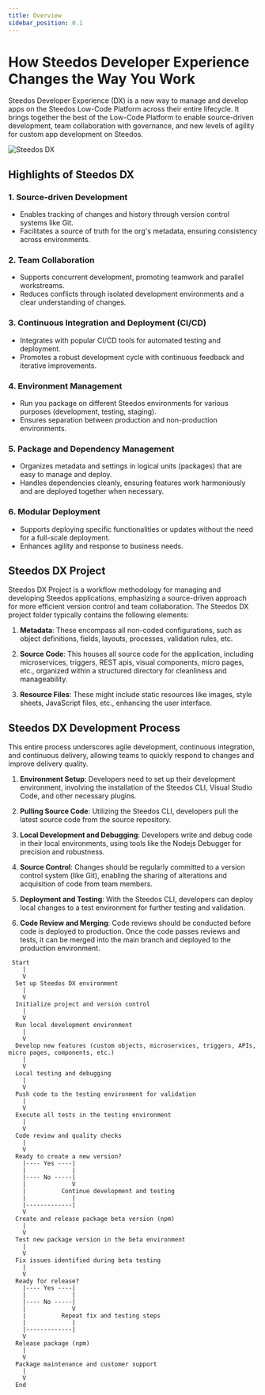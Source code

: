 ```yaml
---
title: Overview
sidebar_position: 0.1
---
```


# How Steedos Developer Experience Changes the Way You Work

Steedos Developer Experience (DX) is a new way to manage and develop apps on the Steedos Low-Code Platform across their entire lifecycle. It brings together the best of the Low-Code Platform to enable source-driven development, team collaboration with governance, and new levels of agility for custom app development on Steedos.

![Steedos DX](/img/platform/steedos-dx.png)

## Highlights of Steedos DX

### 1. Source-driven Development
- Enables tracking of changes and history through version control systems like Git.
- Facilitates a source of truth for the org's metadata, ensuring consistency across environments.

### 2. Team Collaboration
- Supports concurrent development, promoting teamwork and parallel workstreams.
- Reduces conflicts through isolated development environments and a clear understanding of changes.

### 3. Continuous Integration and Deployment (CI/CD)
- Integrates with popular CI/CD tools for automated testing and deployment.
- Promotes a robust development cycle with continuous feedback and iterative improvements.

### 4. Environment Management
- Run you package on different Steedos environments for various purposes (development, testing, staging).
- Ensures separation between production and non-production environments.

### 5. Package and Dependency Management
- Organizes metadata and settings in logical units (packages) that are easy to manage and deploy.
- Handles dependencies cleanly, ensuring features work harmoniously and are deployed together when necessary.

### 6. Modular Deployment
- Supports deploying specific functionalities or updates without the need for a full-scale deployment.
- Enhances agility and response to business needs.


## Steedos DX Project

Steedos DX Project is a workflow methodology for managing and developing Steedos applications, emphasizing a source-driven approach for more efficient version control and team collaboration. The Steedos DX project folder typically contains the following elements:

1. **Metadata**: These encompass all non-coded configurations, such as object definitions, fields, layouts, processes, validation rules, etc.

2. **Source Code**: This houses all source code for the application, including microservices, triggers, REST apis, visual components, micro pages, etc., organized within a structured directory for cleanliness and manageability.

3. **Resource Files**: These might include static resources like images, style sheets, JavaScript files, etc., enhancing the user interface.



## Steedos DX Development Process

This entire process underscores agile development, continuous integration, and continuous delivery, allowing teams to quickly respond to changes and improve delivery quality.

1. **Environment Setup**: Developers need to set up their development environment, involving the installation of the Steedos CLI, Visual Studio Code, and other necessary plugins.

2. **Pulling Source Code**: Utilizing the Steedos CLI, developers pull the latest source code from the source repository.

3. **Local Development and Debugging**: Developers write and debug code in their local environments, using tools like the Nodejs Debugger for precision and robustness.

4. **Source Control**: Changes should be regularly committed to a version control system (like Git), enabling the sharing of alterations and acquisition of code from team members.

5. **Deployment and Testing**: With the Steedos CLI, developers can deploy local changes to a test environment for further testing and validation.

6. **Code Review and Merging**: Code reviews should be conducted before code is deployed to production. Once the code passes reviews and tests, it can be merged into the main branch and deployed to the production environment.

```
 Start
    |
    V
  Set up Steedos DX environment
    |
    V
  Initialize project and version control
    |
    V
  Run local development environment
    |
    V
  Develop new features (custom objects, microservices, triggers, APIs, micro pages, components, etc.)
    |
    V
  Local testing and debugging
    |
    V
  Push code to the testing environment for validation
    |
    V
  Execute all tests in the testing environment
    |
    V
  Code review and quality checks
    |
    V
  Ready to create a new version?
    |---- Yes ----|
    |             |
    |---- No -----|
    |             V
    |          Continue development and testing
    |             |
    |-------------|
    V
  Create and release package beta version (npm)
    |
    V
  Test new package version in the beta environment
    |
    V
  Fix issues identified during beta testing
    |
    V
  Ready for release?
    |---- Yes ----|
    |             |
    |---- No -----|
    |             V
    |          Repeat fix and testing steps
    |             |
    |-------------|
    V
  Release package (npm)
    |
    V
  Package maintenance and customer support
    |
    V
  End
```

